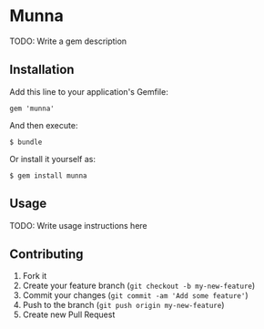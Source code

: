 # Munna

TODO: Write a gem description

## Installation

Add this line to your application's Gemfile:

    gem 'munna'

And then execute:

    $ bundle

Or install it yourself as:

    $ gem install munna

## Usage

TODO: Write usage instructions here

## Contributing

1. Fork it
2. Create your feature branch (`git checkout -b my-new-feature`)
3. Commit your changes (`git commit -am 'Add some feature'`)
4. Push to the branch (`git push origin my-new-feature`)
5. Create new Pull Request
